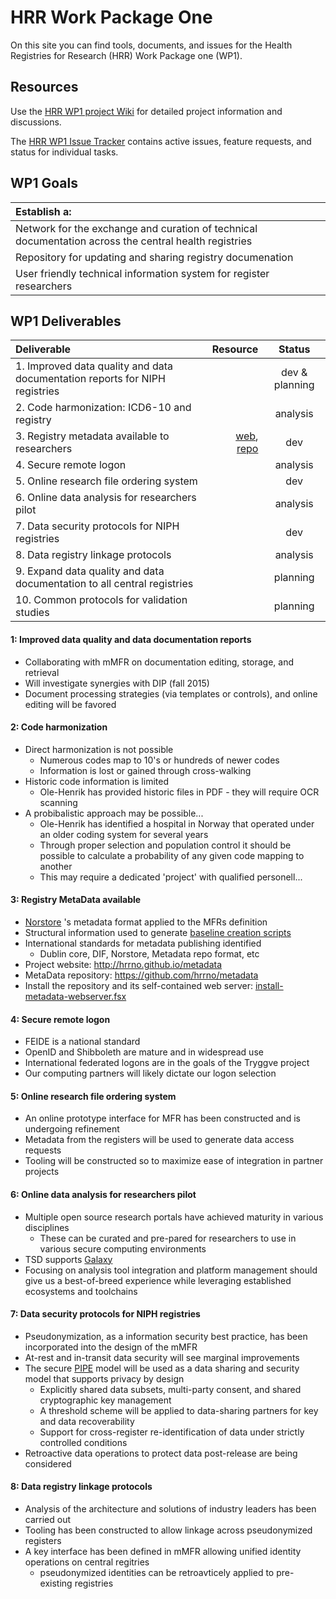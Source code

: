 # HRR Work Package One
On this site you can find tools, documents, and issues for the Health Registries for Research (HRR) Work Package one (WP1).


## Resources

Use the [HRR WP1 project Wiki](https://github.com/hrrno/wp1/wiki) for detailed project information and discussions.

The [HRR WP1 Issue Tracker](https://github.com/hrrno/wp1/issues) contains active issues, feature requests, and status for individual tasks.


## WP1 Goals

| Establish a: |
| :------------|
| Network for the exchange and curation of technical documentation across the central health registries |
| Repository for updating and sharing registry documenation |
| User friendly technical information system for register researchers  |


## WP1 Deliverables

| Deliverable  | Resource  | Status |
| :------------ | ---------------:| :-----:|
| 1. Improved data quality and data documentation reports for NIPH registries |  | dev & planning |
| 2. Code harmonization: ICD6-10 and registry | | analysis |
| 3. Registry metadata available to researchers | [web](http://hrrno.github.io/metadata/), [repo](https://github.com/hrrno/metadata/) | dev |
| 4. Secure remote logon  | | analysis |
| 5. Online research file ordering system | | dev |
| 6. Online data analysis for researchers pilot | | analysis |
| 7. Data security protocols for NIPH registries | |  dev |
| 8. Data registry linkage protocols | | analysis |
| 9. Expand data quality and data documentation to all central registries | | planning  |
| 10. Common protocols for validation studies | | planning |


#### 1: Improved data quality and data documentation reports

* Collaborating with mMFR on documentation editing, storage, and retrieval
* Will investigate synergies with DIP (fall 2015)
* Document processing strategies (via templates or controls), and online editing will be favored


#### 2: Code harmonization

* Direct harmonization is not possible
  * Numerous codes map to 10's or hundreds of newer codes
  * Information is lost or gained through cross-walking
* Historic code information is limited
  * Ole-Henrik has provided historic files in PDF - they will require OCR scanning
* A probibalistic approach may be possible...
  * Ole-Henrik has identified a hospital in Norway that operated under an older coding system for several years
  * Through proper selection and population control it should be possible to calculate a probability of any given code mapping to another
  * This may require a dedicated 'project' with qualified personell...


#### 3: Registry MetaData available


* [Norstore](https://www.norstore.no/services/archive) 's metadata format applied to the MFRs definition
* Structural information used to generate [baseline creation scripts](https://github.com/hrrno/metadata/tree/master/registries/mfr/data/structure)
* International standards for metadata publishing identified
  * Dublin core, DIF, Norstore, Metadata repo format, etc
* Project website: http://hrrno.github.io/metadata
* MetaData repository: https://github.com/hrrno/metadata
* Install the repository and its self-contained web server: [install-metadata-webserver.fsx](https://github.com/hrrno/datamunger/blob/develop/Munger/Scripts/install-metadata-webserver.fsx)


#### 4: Secure remote logon

* FEIDE  is a national standard
* OpenID and Shibboleth are mature and in widespread use
* International federated logons are in the goals of the Tryggve project
* Our computing partners will likely dictate our logon selection


#### 5: Online research file ordering system

* An online prototype interface for MFR has been constructed and is undergoing refinement
* Metadata from the registers will be used to generate data access requests
* Tooling will be constructed so to maximize ease of integration in partner projects


#### 6: Online data analysis for researchers pilot

* Multiple open source research portals have achieved maturity in various disciplines
  * These can be curated and pre-pared for researchers to use in various secure computing environments
* TSD supports [Galaxy](https://galaxyproject.org/)
* Focusing on analysis tool integration and platform management should give us a best-of-breed experience while leveraging established ecosystems and toolchains


#### 7: Data security protocols for NIPH registries

* Pseudonymization, as a information security best practice, has been incorporated into the design of the mMFR
* At-rest and in-transit data security will see marginal improvements
* The secure [PIPE](http://academypublisher.com/jsw/vol03/no02/jsw03022332.pdf) model will be used as a data sharing and security model that supports privacy by design
  * Explicitly shared data subsets, multi-party consent, and shared cryptographic key management
  * A threshold scheme will be applied to data-sharing partners for key and data recoverability
  * Support for cross-register re-identification of data under strictly controlled conditions
* Retroactive data operations to protect data post-release are being considered


#### 8: Data registry linkage protocols

* Analysis of the architecture and solutions of industry leaders has been carried out 
* Tooling has been constructed to allow linkage across pseudonymized registers
* A key interface has been defined in mMFR allowing unified identity operations on central regitries
  * pseudonymized identities can be retroavticely applied to pre-existing registries










